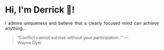 # Hi, I'm Derrick 👋!
<p align="justify">I admire uniqueness and believe that a clearly focused mind can achieve anything...</p> 
<!-- #quote-start -->
<blockquote>&ldquo;Conflict cannot survive without your participation. &rdquo; &mdash; <footer>Wayne Dyer</footer></blockquote>
<!-- #quote-end -->
